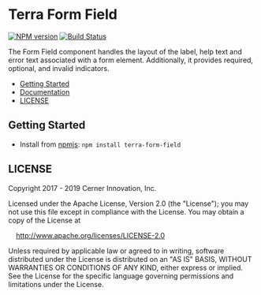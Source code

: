 # Terra Form Field


[![NPM version](https://badgen.net/npm/v/terra-form-field)](https://www.npmjs.org/package/terra-form-field)
[![Build Status](https://badgen.net/travis/cerner/terra-core)](https://travis-ci.com/cerner/terra-core)

The Form Field component handles the layout of the label, help text and error text associated with a form element. Additionally, it provides required, optional, and invalid indicators.

- [Getting Started](#getting-started)
- [Documentation](https://github.com/cerner/terra-core/tree/master/packages/terra-form-field/docs)
- [LICENSE](#license)

## Getting Started

- Install from [npmjs](https://www.npmjs.com): `npm install terra-form-field`

## LICENSE

Copyright 2017 - 2019 Cerner Innovation, Inc.

Licensed under the Apache License, Version 2.0 (the "License"); you may not use this file except in compliance with the License. You may obtain a copy of the License at

&nbsp;&nbsp;&nbsp;&nbsp;http://www.apache.org/licenses/LICENSE-2.0

Unless required by applicable law or agreed to in writing, software distributed under the License is distributed on an "AS IS" BASIS, WITHOUT WARRANTIES OR CONDITIONS OF ANY KIND, either express or implied. See the License for the specific language governing permissions and limitations under the License.
